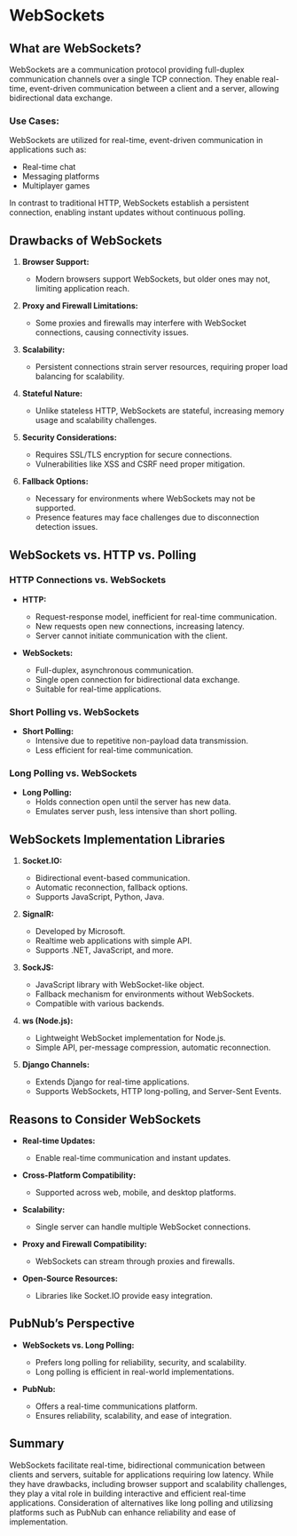 # WebSockets

## What are WebSockets?

WebSockets are a communication protocol providing full-duplex communication channels over a single TCP connection. They enable real-time, event-driven communication between a client and a server, allowing bidirectional data exchange.

### Use Cases:

WebSockets are utilized for real-time, event-driven communication in applications such as:

- Real-time chat
- Messaging platforms
- Multiplayer games

In contrast to traditional HTTP, WebSockets establish a persistent connection, enabling instant updates without continuous polling.

## Drawbacks of WebSockets

1. **Browser Support:**
    
    - Modern browsers support WebSockets, but older ones may not, limiting application reach.

2. **Proxy and Firewall Limitations:**
    
    - Some proxies and firewalls may interfere with WebSocket connections, causing connectivity issues.

3. **Scalability:**
    
    - Persistent connections strain server resources, requiring proper load balancing for scalability.

4. **Stateful Nature:**
    
    - Unlike stateless HTTP, WebSockets are stateful, increasing memory usage and scalability challenges.

5. **Security Considerations:**
    
    - Requires SSL/TLS encryption for secure connections.
    - Vulnerabilities like XSS and CSRF need proper mitigation.

6. **Fallback Options:**
    
    - Necessary for environments where WebSockets may not be supported.
    - Presence features may face challenges due to disconnection detection issues.

## WebSockets vs. HTTP vs. Polling

### HTTP Connections vs. WebSockets

- **HTTP:**
    
    - Request-response model, inefficient for real-time communication.
    - New requests open new connections, increasing latency.
    - Server cannot initiate communication with the client.

- **WebSockets:**
    
    - Full-duplex, asynchronous communication.
    - Single open connection for bidirectional data exchange.
    - Suitable for real-time applications.

### Short Polling vs. WebSockets

- **Short Polling:**
    - Intensive due to repetitive non-payload data transmission.
    - Less efficient for real-time communication.

### Long Polling vs. WebSockets

- **Long Polling:**
    - Holds connection open until the server has new data.
    - Emulates server push, less intensive than short polling.

## WebSockets Implementation Libraries

1. **Socket.IO:**
    
    - Bidirectional event-based communication.
    - Automatic reconnection, fallback options.
    - Supports JavaScript, Python, Java.

2. **SignalR:**
    
    - Developed by Microsoft.
    - Realtime web applications with simple API.
    - Supports .NET, JavaScript, and more.

3. **SockJS:**
    
    - JavaScript library with WebSocket-like object.
    - Fallback mechanism for environments without WebSockets.
    - Compatible with various backends.

4. **ws (Node.js):**
    
    - Lightweight WebSocket implementation for Node.js.
    - Simple API, per-message compression, automatic reconnection.

5. **Django Channels:**
    
    - Extends Django for real-time applications.
    - Supports WebSockets, HTTP long-polling, and Server-Sent Events.

## Reasons to Consider WebSockets

- **Real-time Updates:**
    
    - Enable real-time communication and instant updates.

- **Cross-Platform Compatibility:**
    
    - Supported across web, mobile, and desktop platforms.

- **Scalability:**
    
    - Single server can handle multiple WebSocket connections.

- **Proxy and Firewall Compatibility:**
    
    - WebSockets can stream through proxies and firewalls.

- **Open-Source Resources:**
    
    - Libraries like Socket.IO provide easy integration.

## PubNub’s Perspective

- **WebSockets vs. Long Polling:**
    
    - Prefers long polling for reliability, security, and scalability.
    - Long polling is efficient in real-world implementations.

- **PubNub:**
    
    - Offers a real-time communications platform.
    - Ensures reliability, scalability, and ease of integration.

## Summary

WebSockets facilitate real-time, bidirectional communication between clients and servers, suitable for applications requiring low latency. While they have drawbacks, including browser support and scalability challenges, they play a vital role in building interactive and efficient real-time applications. Consideration of alternatives like long polling and utilizsing platforms such as PubNub can enhance reliability and ease of implementation.